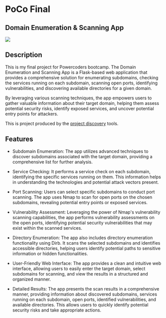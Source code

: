 # PoCo Final

## Domain Enumeration & Scanning App  

<!-- ![](https://cdn-images-1.medium.com/max/800/1*o4oLY5BoTPLX-giVn0p6Hg.gif) -->

<img src="https://cdn-images-1.medium.com/max/800/1*o4oLY5BoTPLX-giVn0p6Hg.gif">

## Description

This is my final project for Powercoders bootcamp. The Domain Enumeration and Scanning App is a Flask-based web application that provides a comprehensive solution for enumerating subdomains, checking the services running on each subdomain, scanning open ports, identifying vulnerabilities, and discovering available directories for a given domain.

By leveraging various scanning techniques, the app empowers users to gather valuable information about their target domain, helping them assess potential security risks, identify exposed services, and uncover potential entry points for attackers.

This is project produced by the [project discovery](https://github.com/projectdiscovery) tools. 

## Features

* Subdomain Enumeration: The app utilizes advanced techniques to discover subdomains associated with the target domain, providing a comprehensive list for further analysis.

* Service Checking: It performs a service check on each subdomain, identifying the specific services running on them. This information helps in understanding the technologies and potential attack vectors present.

* Port Scanning: Users can select specific subdomains to conduct port scanning. The app uses Nmap to scan for open ports on the chosen subdomains, revealing potential entry points or exposed services.

* Vulnerability Assessment: Leveraging the power of Nmap's vulnerability scanning capabilities, the app performs vulnerability assessments on the open ports, identifying potential security vulnerabilities that may exist within the scanned services.

* Directory Enumeration: The app also includes directory enumeration functionality using Dirb. It scans the selected subdomains and identifies accessible directories, helping users identify potential paths to sensitive information or hidden functionalities.

* User-Friendly Web Interface: The app provides a clean and intuitive web interface, allowing users to easily enter the target domain, select subdomains for scanning, and view the results in a structured and organized manner.

* Detailed Results: The app presents the scan results in a comprehensive manner, providing information about discovered subdomains, services running on each subdomain, open ports, identified vulnerabilities, and available directories. This allows users to quickly identify potential security risks and take appropriate actions.
